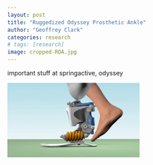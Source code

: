 ```yaml
---
layout: post
title: "Ruggedized Odyssey Prosthetic Ankle"
author: "Geoffrey Clark"
categories: research
# tags: [research]
image: cropped-ROA.jpg
---
```


important stuff at springactive, odyssey


<img align="left" src="/assets/img/spa_odyssey.gif" alt="drawing" width="300"/>